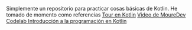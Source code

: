 Simplemente un repositorio para practicar cosas básicas de Kotlin. He tomado de momento como referencias
[Tour en Kotlin](https://kotlinlang.org/docs/kotlin-tour-hello-world.html#variables)
[Video de MoureDev](https://www.youtube.com/watch?v=T3ugOYTRF7c&t=2060s)
[Codelab Introducción a la programación en Kotlin](https://developer.android.com/courses/pathways/android-basics-compose-unit-1-pathway-1?hl=es-419#codelab-https://developer.android.com/codelabs/basic-android-kotlin-compose-variables)
